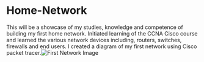 # Home-Network
This will be a showcase of my studies, knowledge and competence of building my first home network.
Initiated learning of the CCNA Cisco course and learned the various network devices including, routers, switches, firewalls and end users.
I created a diagram of my first network using Cisco packet tracer.![First Network Image](https://github.com/Bbadger123/Home-Network/assets/161724367/65055bec-0845-4d9d-b86d-707c308d590d)
